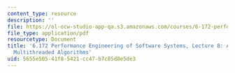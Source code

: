 ```yaml
---
content_type: resource
description: ''
file: https://ol-ocw-studio-app-qa.s3.amazonaws.com/courses/6-172-performance-engineering-of-software-systems-fall-2018/5655e50541f85421cc47b7c85d8e5de3_MIT6_172F18_lec8.pdf
file_type: application/pdf
resourcetype: Document
title: '6.172 Performance Engineering of Software Systems, Lecture 8: Analysis of
  Multithreaded Algorithms'
uid: 5655e505-41f8-5421-cc47-b7c85d8e5de3
---
```

